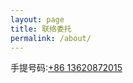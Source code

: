 ```yaml
---
layout: page
title: 联络委托
permalink: /about/
---
```


手提号码:[+86 13620872015]

[+86 13620872015]: ../about